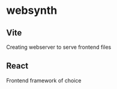 # websynth

## Vite

Creating webserver to serve frontend files

## React

Frontend framework of choice